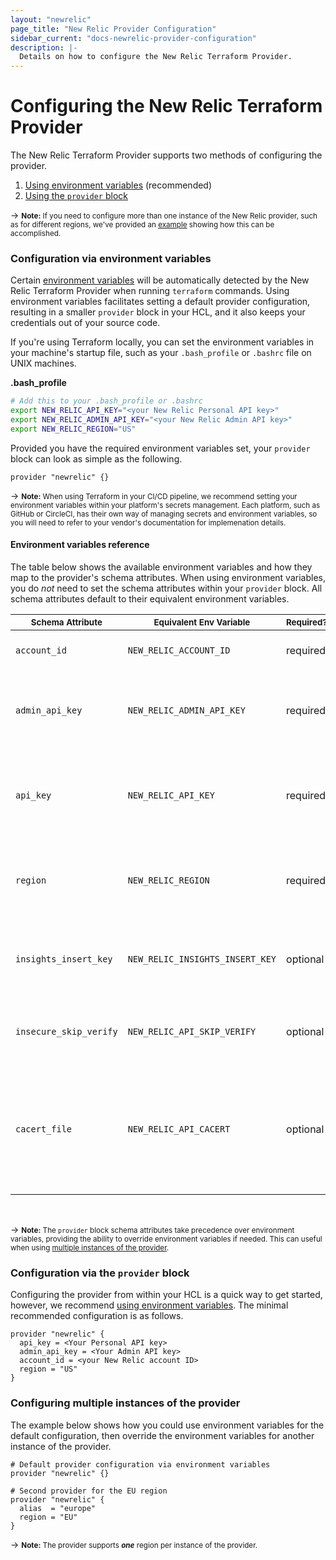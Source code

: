 ```yaml
---
layout: "newrelic"
page_title: "New Relic Provider Configuration"
sidebar_current: "docs-newrelic-provider-configuration"
description: |-
  Details on how to configure the New Relic Terraform Provider.
---
```


# Configuring the New Relic Terraform Provider

The New Relic Terraform Provider supports two methods of configuring the provider.

1. [Using environment variables](#configuration-via-environment-variables) (recommended)
1. [Using the `provider` block](#configuration-via-the-provider-block)

-> <small>**Note:** If you need to configure more than one instance of the New Relic provider, such as for different regions, we've provided an [example](#configuring-multiple-instances-of-the-provider) showing how this can be accomplished.</small>

### Configuration via environment variables

Certain [environment variables](#environment-variables-reference) will be automatically detected by the New Relic Terraform Provider when running `terraform` commands. Using environment variables facilitates setting a default provider configuration, resulting in a smaller `provider` block in your HCL, and it also keeps your credentials out of your source code.

If you're using Terraform locally, you can set the environment variables in your machine's startup file, such as your `.bash_profile` or `.bashrc` file on UNIX machines.

**.bash_profile**

```bash
# Add this to your .bash_profile or .bashrc
export NEW_RELIC_API_KEY="<your New Relic Personal API key>"
export NEW_RELIC_ADMIN_API_KEY="<your New Relic Admin API key>"
export NEW_RELIC_REGION="US"
```

Provided you have the required environment variables set, your `provider` block can look as simple as the following.

```hcl
provider "newrelic" {}
```

-> <small>**Note:** When using Terraform in your CI/CD pipeline, we recommend setting your environment variables within your platform's secrets management. Each platform, such as GitHub or CircleCI, has their own way of managing secrets and environment variables, so you will need to refer to your vendor's documentation for implemenation details.</small>


#### Environment variables reference

The table below shows the available environment variables and how they map to the provider's schema attributes. When using environment variables, you do *not* need to set the schema attributes within your `provider` block. All schema attributes default to their equivalent environment variables.

| <small>Schema Attribute</small> | <small>Equivalent Env Variable</small> | <small>Required?</small> | <small>Default</small> | <small>Description</small>                                                                   |
| ------------------------------- | -------------------------------------- | ------------------------ | ---------------------- | -------------------------------------------------------------------------------------------- |
| `account_id`                    | `NEW_RELIC_ACCOUNT_ID`                 | required                 | `null`                 | Your New Relic [account ID].                                                                 |
| `admin_api_key`                 | `NEW_RELIC_ADMIN_API_KEY`              | required                 | `null`                 | Your New Relic [admin API key] \(usually prefixed with `NRAA`).                                        |
| `api_key`                       | `NEW_RELIC_API_KEY`                    | required                 | `null`                 | Your New Relic [personal API key] \(usually prefixed with `NRAK`).                                     |
| `region`                        | `NEW_RELIC_REGION`                     | required                 | `null`                 | Your New Relic account's [data center region] \(`US` or `EU`).                               |
| `insights_insert_key`           | `NEW_RELIC_INSIGHTS_INSERT_KEY`        | optional                 | `null`                 | Your [Insights insert API key] for Insights events.                                          |
| `insecure_skip_verify`          | `NEW_RELIC_API_SKIP_VERIFY`            | optional                 | `null`                 | Whether or not to trust self-signed SSL certificates.                                        |
| `cacert_file`                   | `NEW_RELIC_API_CACERT`                 | optional                 | `null`                 | A path to a PEM-encoded certificate authority used to verify the remote agent's certificate. |

<br>

-> <small>**Note:** The `provider` block schema attributes take precedence over environment variables, providing the ability to override environment variables if needed. This can useful when using [multiple instances of the provider](/docs/providers/newrelic/guides/provider_configuration.html#configuring-multiple-instances-of-the-provider).</small>


### Configuration via the `provider` block

Configuring the provider from within your HCL is a quick way to get started, however, we recommend [using environment variables](#configuration-via-environment-variables). The minimal recommended configuration is as follows.

```hcl
provider "newrelic" {
  api_key = <Your Personal API key>
  admin_api_key = <Your Admin API key>
  account_id = <your New Relic account ID>
  region = "US"
}
```


### Configuring multiple instances of the provider

The example below shows how you could use environment variables for the default configuration, then override the environment variables for another instance of the provider.

```hcl
# Default provider configuration via environment variables
provider "newrelic" {}

# Second provider for the EU region
provider "newrelic" {
  alias  = "europe"
  region = "EU"
}
```

-> <small>**Note:** The provider supports ***one*** region per instance of the provider.</small>

[account ID]: https://docs.newrelic.com/docs/accounts/install-new-relic/account-setup/account-id
[personal API key]: https://docs.newrelic.com/docs/apis/get-started/intro-apis/types-new-relic-api-keys#personal-api-key
[admin API key]: https://docs.newrelic.com/docs/apis/get-started/intro-apis/types-new-relic-api-keys#admin
[data center region]: https://docs.newrelic.com/docs/using-new-relic/welcome-new-relic/get-started/our-eu-us-region-data-centers
[Insights query API key]: https://docs.newrelic.com/docs/insights/insights-api/get-data/query-insights-event-data-api
[Insights insert API key]: https://docs.newrelic.com/docs/insights/insights-data-sources/custom-data/introduction-event-api#register
